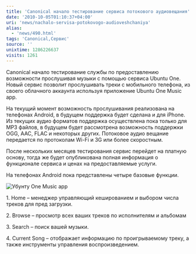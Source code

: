 ```yaml
---
title: 'Canonical начало тестирование сервиса потокового аудиовещания'
date: '2010-10-05T01:10:37+04:00'
uri: 'news/nachalo-servisa-potokovogo-audioveshchaniya'
alias: 
  - 'news/490.html'
tags: 'Canonical,Сервис'
source: ''
unixtime: 1286226637
visits: 1261
---
```

Canonical начало тестирование службы по предоставлению возможности прослушивая музыки с помощью сервиса Ubuntu One. Новый сервис позволит прослушивать треки с мобильного телефона, из своего облачного аккаунта используя приложение Ubuntu One Music app.

На текущий момент возможность прослушивания реализована на телефонах Android, в будущем поддержка будет сделана и для iPhone. Из текущих аудио форматов поддержка осуществлена пока только для MP3 файлов, в будущем будет рассмотрена возможность поддержки OGG, AAC, FLAC и некоторых других. Потоковое аудио вещание передается по протоколам Wi-Fi и 3G или более скоростным.

После нескольких месяцев тестирования сервис перейдет на платную основу, тогда же будет опубликована полная информация о функционале сервиса и ценах на предоставляемые услуги.

На телефонах Android пока представлены четыре базовые функции.

![Убунту One Music app](img/2010/10/05/01-00/01-home-light-help-no-debug.jpg)

1\. Home – менеджер управляющий кешированием и выбором числа треков для пред загрузки. 

2\. Browse – просмотр всех ваших треков по исполнителям и альбомам  

3\. Search – поиск вашей музыки. 

4\. Current Song – отображает информацию по проигрываемому треку, а также инструменты управления воспроизведением.
